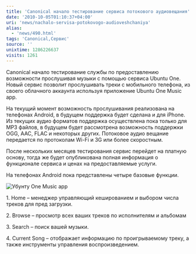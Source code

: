 ```yaml
---
title: 'Canonical начало тестирование сервиса потокового аудиовещания'
date: '2010-10-05T01:10:37+04:00'
uri: 'news/nachalo-servisa-potokovogo-audioveshchaniya'
alias: 
  - 'news/490.html'
tags: 'Canonical,Сервис'
source: ''
unixtime: 1286226637
visits: 1261
---
```

Canonical начало тестирование службы по предоставлению возможности прослушивая музыки с помощью сервиса Ubuntu One. Новый сервис позволит прослушивать треки с мобильного телефона, из своего облачного аккаунта используя приложение Ubuntu One Music app.

На текущий момент возможность прослушивания реализована на телефонах Android, в будущем поддержка будет сделана и для iPhone. Из текущих аудио форматов поддержка осуществлена пока только для MP3 файлов, в будущем будет рассмотрена возможность поддержки OGG, AAC, FLAC и некоторых других. Потоковое аудио вещание передается по протоколам Wi-Fi и 3G или более скоростным.

После нескольких месяцев тестирования сервис перейдет на платную основу, тогда же будет опубликована полная информация о функционале сервиса и ценах на предоставляемые услуги.

На телефонах Android пока представлены четыре базовые функции.

![Убунту One Music app](img/2010/10/05/01-00/01-home-light-help-no-debug.jpg)

1\. Home – менеджер управляющий кешированием и выбором числа треков для пред загрузки. 

2\. Browse – просмотр всех ваших треков по исполнителям и альбомам  

3\. Search – поиск вашей музыки. 

4\. Current Song – отображает информацию по проигрываемому треку, а также инструменты управления воспроизведением.
